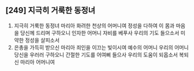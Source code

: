 ## [249] 지극히 거룩한 동정녀

1) 지극히 거룩한 동정녀 마리아 화려한 천상의 어머니여 정성을 다하여 이 몸과 마음을 당신께 드리며 구하오니 인자한 어머니 자비를 베푸사 우리의 기도 들으소서 미약한 정성을 살피소서
2) 은총을 가득히 받으신 마리아 죄인을 이끄는 빛이시여 예수의 어머니 우리의 어머니 당신을 우러러 구하오니 간절한 기도를 어여삐 들으사 우리의 도움이 되옵소서 복되신 마리아 어머니여
